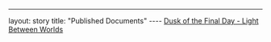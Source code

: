 ---
layout: story
title: "Published Documents"
---- [Dusk of the Final Day - Light Between Worlds](Dusk-of-the-Final-Day---Light-Between-Worlds)
